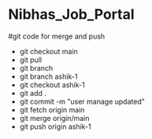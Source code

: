 # Nibhas_Job_Portal

#git code for merge and push

- git checkout main
- git pull
- git branch
- git branch ashik-1
- git checkout ashik-1
- git add .
- git commit -m "user manage updated"
- git fetch origin main
- git merge origin/main
- git push origin ashik-1